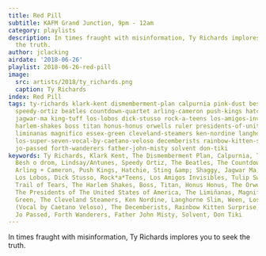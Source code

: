 ```yaml
---
title: Red Pill
subtitle: KAFM Grand Junction, 9pm - 12am
category: playlists
description: In times fraught with misinformation, Ty Richards implores you to seek
  the truth.
author: jclacking
airdate: '2018-06-26'
playlist: 2018-06-26-red-pill
image:
  src: artists/2018/ty_richards.png
  caption: Ty Richards
index: Red Pill
tags: ty-richards klark-kent dismemberment-plan calpurnia pink-dust besh-o-drom lindsay-antunes
  speedy-ortiz beatles countdown-quartet arling-cameron push-kings hatchie sting-shaggy
  jagwar-ma king-tuff los-lobos dick-stusso rock-a-teens los-amigos-invisibles tulip-sweet-her-trail-of-tears
  harlem-shakes boss titan honus-honus orwells ruler presidents-of-united-states-of-america
  liminanas magnifico essex-green cleveland-steamers ken-nordine langhorne-slim ween
  los-super-seven-vocal-by-caetano-veloso decemberists rainbow-kitten-surprise okkervil-river
  jo-passed forth-wanderers father-john-misty solvent don-tiki
keywords: Ty Richards, Klark Kent, The Dismemberment Plan, Calpurnia, The Pink Dust,
  Besh o drom, Lindsay/Antunes, Speedy Ortiz, The Beatles, The Countdown Quartet,
  Arling + Cameron, Push Kings, Hatchie, Sting &amp; Shaggy, Jagwar Ma, King Tuff,
  Los Lobos, Dick Stusso, Rock*a*Teens, Los Amigos Invisibles, Tulip Sweet and Her
  Trail of Tears, The Harlem Shakes, Boss, Titan, Honus Honus, The Orwells, Ruler,
  The Presidents of The United States of America, The Limiñanas, Magnifico, The Essex
  Green, The Cleveland Steamers, Ken Nordine, Langhorne Slim, Ween, Los Super Seven
  (Vocal by Caetano Veloso), The Decemberists, Rainbow Kitten Surprise, Okkervil River,
  Jo Passed, Forth Wanderers, Father John Misty, Solvent, Don Tiki
---
```

In times fraught with misinformation, Ty Richards implores you to seek the truth.

